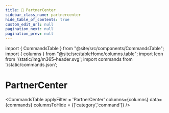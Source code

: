 ```yaml
---
title: 🚀 PartnerCenter
sidebar_class_name: partnercenter
hide_table_of_contents: true
custom_edit_url: null
pagination_next: null
pagination_prev: null
---
```


import { CommandsTable } from "@site/src/components/CommandsTable";
import { columns } from "@site/src/tableHome/columns.table";
import Icon from '/static/img/m365-header.svg';
import commands from '/static/commands.json';

# <Icon/> PartnerCenter

<CommandsTable
applyFilter = 'PartnerCenter'
columns={columns}
data={commands}
columnsToHide = {['category','command']}
/>

